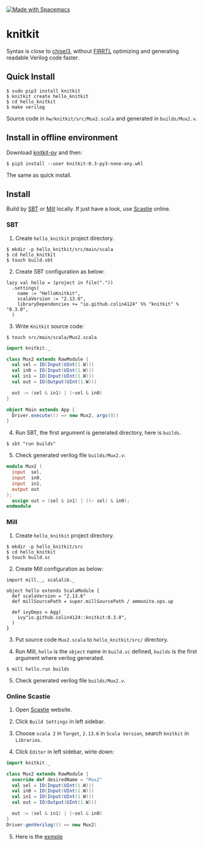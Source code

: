 <a name="top" id="fork-destination-box"></a>
<a href="https://develop.spacemacs.org"><img src="https://cdn.rawgit.com/syl20bnr/spacemacs/442d025779da2f62fc86c2082703697714db6514/assets/spacemacs-badge.svg" alt="Made with Spacemacs"></a>
# knitkit

Syntax is close to [chisel3](https://github.com/chipsalliance/chisel3), without [FIRRTL](https://github.com/chipsalliance/firrtl) optimizing and generating readable Verilog code faster.

## Quick Install

```shell
$ sudo pip3 install knitkit
$ knitkit create hello_knitkit
$ cd hello_knitkit
$ make verilog
```

Source code in `hw/knitkit/src/Mux2.scala` and generated in `builds/Mux2.v`.

## Install in offline environment

Download [knitkit-py](https://github.com/colin4124/knitkit-py/releases/download/v0.3/knitkit-0.3-py3-none-any.whl) and then:

```shell
$ pip3 install --user knitkit-0.3-py3-none-any.whl
```

The same as quick install.

## Install

Build by [SBT](https://www.scala-sbt.org/) or [Mill](https://com-lihaoyi.github.io/mill/) locally. If just have a look, use [Scastie](https://scastie.scala-lang.org/) online.

### SBT

1. Create `hello_knitkit` project directory.

```shell
$ mkdir -p hello_knitkit/src/main/scala
$ cd hello_knitkit
$ touch build.sbt
```

2. Create SBT configuration as below:

```
lazy val hello = (project in file("."))
  .settings(
    name := "HelloKnitkit",
    scalaVersion := "2.13.6",
    libraryDependencies += "io.github.colin4124" %% "knitkit" % "0.3.0",
  )
```

3. Write `Knitkit` source code:

```shell
$ touch src/main/scala/Mux2.scala
```

```scala
import knitkit._

class Mux2 extends RawModule {
  val sel = IO(Input(UInt(1.W)))
  val in0 = IO(Input(UInt(1.W)))
  val in1 = IO(Input(UInt(1.W)))
  val out = IO(Output(UInt(1.W)))

  out := (sel & in1) | (~sel & in0)
}

object Main extends App {
  Driver.execute(() => new Mux2, args(0))
}
```

4. Run SBT, the first argument is generated directory, here is `builds`.

```shell
$ sbt "run builds"
```

5. Check generated verilog file `builds/Mux2.v`:

```verilog
module Mux2 (
  input  sel,
  input  in0,
  input  in1,
  output out
);
  assign out = (sel & in1) | ((~ sel) & in0);
endmodule
```


### Mill

1. Create `hello_knitkit` project directory.

```shell
$ mkdir -p hello_knitkit/src
$ cd hello_knitkit
$ touch build.sc
```

2. Create Mill configuration as below:

```
import mill._, scalalib._

object hello extends ScalaModule {
  def scalaVersion = "2.13.6"
  def millSourcePath = super.millSourcePath / ammonite.ops.up

  def ivyDeps = Agg(
    ivy"io.github.colin4124::knitkit:0.3.0",
  )
}
```

3. Put source code `Mux2.scala` to `hello_knitkit/src/` directory.

4. Run Mill, `hello` is the `object` name in `build.sc` defined, `builds` is the first argument where verilog generated.

```shell
$ mill hello.run builds
```

5. Check generated verilog file `builds/Mux2.v`.

### Online Scastie

1. Open  [Scastie](https://scastie.scala-lang.org/) website.

2. Click `Build Settings` in left sidebar.

3. Choose `scala 2` in `Target`, `2.13.6` in `Scala Version`, search `knitkit` in `Libraries`.

4. Click `Editor` in left sidebar, wirte down:

```scala
import knitkit._

class Mux2 extends RawModule {
  override def desiredName = "Mux2"
  val sel = IO(Input(UInt(1.W)))
  val in0 = IO(Input(UInt(1.W)))
  val in1 = IO(Input(UInt(1.W)))
  val out = IO(Output(UInt(1.W)))

  out := (sel & in1) | (~sel & in0)
}
Driver.genVerilog(() => new Mux2)
```

5. Here is the [exmple](https://scastie.scala-lang.org/mHbWcGrASjKvJfrGEBKmSA)
